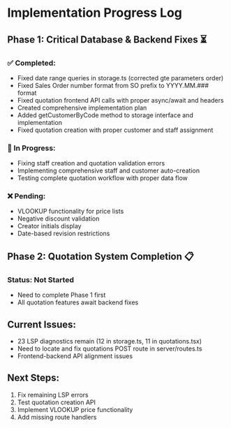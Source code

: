 # Implementation Progress Log

## Phase 1: Critical Database & Backend Fixes ⏳

### ✅ Completed:
- Fixed date range queries in storage.ts (corrected gte parameters order)
- Fixed Sales Order number format from SO prefix to YYYY.MM.### format  
- Fixed quotation frontend API calls with proper async/await and headers
- Created comprehensive implementation plan
- Added getCustomerByCode method to storage interface and implementation
- Fixed quotation creation with proper customer and staff assignment

### 🔄 In Progress:
- Fixing staff creation and quotation validation errors
- Implementing comprehensive staff and customer auto-creation
- Testing complete quotation workflow with proper data flow

### ❌ Pending:
- VLOOKUP functionality for price lists
- Negative discount validation
- Creator initials display
- Date-based revision restrictions

## Phase 2: Quotation System Completion 📋

### Status: Not Started
- Need to complete Phase 1 first
- All quotation features await backend fixes

## Current Issues:
- 23 LSP diagnostics remain (12 in storage.ts, 11 in quotations.tsx)
- Need to locate and fix quotations POST route in server/routes.ts
- Frontend-backend API alignment issues

## Next Steps:
1. Fix remaining LSP errors
2. Test quotation creation API
3. Implement VLOOKUP price functionality
4. Add missing route handlers